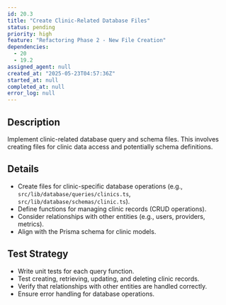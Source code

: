 ```yaml
---
id: 20.3
title: "Create Clinic-Related Database Files"
status: pending
priority: high
feature: "Refactoring Phase 2 - New File Creation"
dependencies:
  - 20
  - 19.2
assigned_agent: null
created_at: "2025-05-23T04:57:36Z"
started_at: null
completed_at: null
error_log: null
---
```


## Description

Implement clinic-related database query and schema files. This involves creating files for clinic data access and potentially schema definitions.

## Details

- Create files for clinic-specific database operations (e.g., `src/lib/database/queries/clinics.ts`, `src/lib/database/schemas/clinic.ts`).
- Define functions for managing clinic records (CRUD operations).
- Consider relationships with other entities (e.g., users, providers, metrics).
- Align with the Prisma schema for clinic models.

## Test Strategy

- Write unit tests for each query function.
- Test creating, retrieving, updating, and deleting clinic records.
- Verify that relationships with other entities are handled correctly.
- Ensure error handling for database operations.
